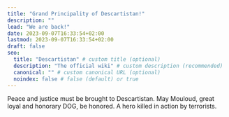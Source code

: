 ```yaml
---
title: "Grand Principality of Descartistan!"
description: ""
lead: "We are back!"
date: 2023-09-07T16:33:54+02:00
lastmod: 2023-09-07T16:33:54+02:00
draft: false
seo:
  title: "Descartistan" # custom title (optional)
  description: "The official wiki" # custom description (recommended)
  canonical: "" # custom canonical URL (optional)
  noindex: false # false (default) or true
---
```

Peace and justice must be brought to Descartistan.
May Mouloud, great loyal and honorary DOG, be honored.
A hero killed in action by terrorists.
